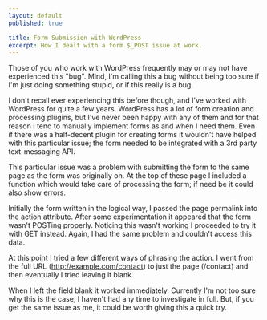 ```yaml
---
layout: default
published: true

title: Form Submission with WordPress
excerpt: How I dealt with a form $_POST issue at work. 
---
```


Those of you who work with WordPress frequently may or may not have experienced this "bug". Mind, I'm calling this a bug without being too sure if I'm just doing something stupid, or if this really is a bug.

I don't recall ever experiencing this before though, and I've worked with WordPress for quite a few years. WordPress has a lot of form creation and processing plugins, but I've never been happy with any of them and for that reason I tend to manually implement forms as and when I need them. Even if there was a half-decent plugin for creating forms it wouldn't have helped with this particular issue; the form needed to be integrated with a 3rd party text-messaging API.

This particular issue was a problem with submitting the form to the same page as the form was originally on. At the top of these page I included a function which would take care of processing the form; if need be it could also show errors.

Initially the form written in the logical way, I passed the page permalink into the action attribute. After some experimentation it appeared that the form wasn't POSTing properly. Noticing this wasn't working I proceeded to try it with GET instead. Again, I had the same problem and couldn't access this data.

At this point I tried a few different ways of phrasing the action. I went from the full URL (http://example.com/contact) to just the page (/contact) and then eventually I tried leaving it blank.

When I left the field blank it worked immediately. Currently I'm not too sure why this is the case, I haven't had any time to investigate in full. But, if you get the same issue as me, it could be worth giving this a quick try.